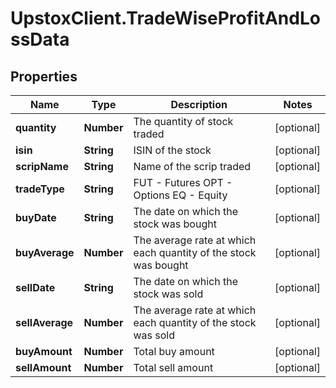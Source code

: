 # UpstoxClient.TradeWiseProfitAndLossData

## Properties
Name | Type | Description | Notes
------------ | ------------- | ------------- | -------------
**quantity** | **Number** | The quantity of stock traded | [optional] 
**isin** | **String** | ISIN of the stock | [optional] 
**scripName** | **String** | Name of the scrip traded | [optional] 
**tradeType** | **String** | FUT - Futures   OPT - Options    EQ - Equity | [optional] 
**buyDate** | **String** | The date on which the stock was bought | [optional] 
**buyAverage** | **Number** | The average rate at which each quantity of the stock was bought | [optional] 
**sellDate** | **String** | The date on which the stock was sold | [optional] 
**sellAverage** | **Number** | The average rate at which each quantity of the stock was sold | [optional] 
**buyAmount** | **Number** | Total buy amount | [optional] 
**sellAmount** | **Number** | Total sell amount | [optional] 

